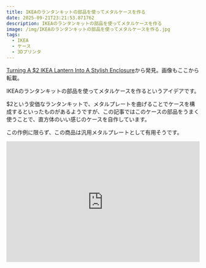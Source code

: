 ```yaml
---
title: IKEAのランタンキットの部品を使ってメタルケースを作る
date: 2025-09-21T23:21:53.871762
description: IKEAのランタンキットの部品を使ってメタルケースを作る
image: /img/IKEAのランタンキットの部品を使ってメタルケースを作る.jpg
tags:
  - IKEA
  - ケース
  - 3Dプリンタ
---
```

[Turning A $2 IKEA Lantern Into A Stylish Enclosure](https://hackaday.com/2025/09/09/turning-a-2-ikea-lantern-into-a-stylish-enclosure/)から発見。画像もここから転載。

IKEAのランタンキットの部品を使ってメタルケースを作るというアイデアです。

$2という安価なランタンキットで、メタルプレートを曲げることでケースを構成するといったものがあるようですが、この記事ではこのケースの部品をうまく使うことで、直方体のいい感じのケースを自作しています。

この作例に限らず、この商品は汎用メタルプレートとして有用そうです。


<iframe width="100%" height="315" src="https://www.youtube.com/embed/IFn1qn9qHpg" title="YouTube video player" frameborder="0" allow="accelerometer; autoplay; clipboard-write; encrypted-media; gyroscope; picture-in-picture" allowfullscreen></iframe>



